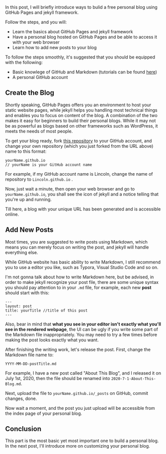 In this post, I will briefly introduce ways to bulid a free personal blog using GitHub Pages and jekyll framework.



Follow the steps, and you will:

* Learn the basics about GitHub Pages and jekyll framework
* Have a personal blog hosted on GitHub Pages and be able to access it with your web browser
* Learn how to add new posts to your blog



To follow the steps smoothly, it's suggested that you should be equipped with the following:

* Basic knowlege of GitHub and Markdown (tutorials can be found [here](https://guides.github.com/features/mastering-markdown/))
* A personal GitHub account



## Create the Blog

Shortly speaking, GitHub Pages offers you an environment to host your static website pages, while jekyll helps you handling most technical things and enables you to focus on content of the blog. A combination of the two makes it easy for beginners to build their personal blogs. While it may not be as powerful as blogs based on other  frameworks such as WordPress, it meets the needs of most people.



To get your blog ready, fork [this repository](https://github.com/barryclark/jekyll-now) to your GitHub account, and change your own repository (which you just forked from the URL above) name to this format:

```
yourName.github.io
// yourName is your GitHub account name
```

For example, if my GitHub account name is Lincoln, change the name of repository to `Lincoln.github.io` .



Now, just wait a minute, then open your web browser and go to `yourName.github.io`, you shall see the icon of jekyll and a notice telling that you're up and running.



Till here, a blog with your unique URL has been generated and is accessible online.



## Add New Posts

Most times, you are suggested to write posts using Markdown, which means you can merely focus on writing the post, and jekyll will handle everything else.



While GitHub website has basic ability to write Markdown, I still recommend you to use a editor you like, such as Typora, Visual Studio Code and so on.



I'm not gonna talk about how to write Markdown here, but be advised, in order to make jekyll recognize your post file, there are some unique syntax you should pay attention to in your `.md` file, for example, each new **post** should start with this:

```
---
layout: post
title: yourTitle //title of this post
---
```



Also, bear in mind that **what you see in your editor isn't exactly what you'll see in the rendered webpage**, the UI can be ugly if you write some part of the Markdown file inappropriately. You may need to try a few times before making the post looks exactly what you want.



After finishing the writing work, let's release the post. First, change the Markdown file name to:

```
YYYY-MM-DD-postTitle.md
```

For example, I have a new post called "About This Blog", and I released it on July 1st, 2020, then the file should be renamed into `2020-7-1-About-This-Blog.md`.



Next, upload the file to `yourName.github.io/_posts` on GitHub, commit changes, done.



Now wait a moment, and the post you just upload will be accessible from the index page of your personal blog.



## Conclusion 

This part is the most basic yet most important one to build a personal blog. In the next post, I'll introduce more on customizing your personal blog.
